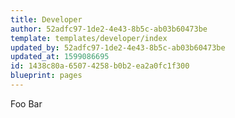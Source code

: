 ```yaml
---
title: Developer
author: 52adfc97-1de2-4e43-8b5c-ab03b60473be
template: templates/developer/index
updated_by: 52adfc97-1de2-4e43-8b5c-ab03b60473be
updated_at: 1599086695
id: 1438c80a-6507-4258-b0b2-ea2a0fc1f300
blueprint: pages
---
```

Foo Bar
